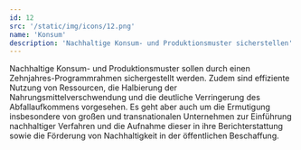 ```yaml
---
id: 12
src: '/static/img/icons/12.png'
name: 'Konsum'
description: 'Nachhaltige Konsum- und Produktionsmuster sicherstellen'
---
```

Nachhaltige Konsum- und Produktionsmuster sollen durch einen Zehnjahres-Programmrahmen sichergestellt werden. Zudem sind effiziente Nutzung von Ressourcen, die Halbierung der Nahrungsmittelverschwendung und die deutliche Verringerung des Abfallaufkommens  vorgesehen. Es geht aber auch um die Ermutigung insbesondere von großen und transnationalen Unternehmen zur Einführung nachhaltiger Verfahren und die Aufnahme dieser in ihre Berichterstattung sowie die Förderung von Nachhaltigkeit in der öffentlichen Beschaffung.
